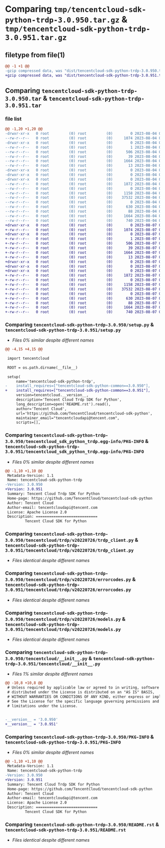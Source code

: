 # Comparing `tmp/tencentcloud-sdk-python-trdp-3.0.950.tar.gz` & `tmp/tencentcloud-sdk-python-trdp-3.0.951.tar.gz`

## filetype from file(1)

```diff
@@ -1 +1 @@
-gzip compressed data, was "dist/tencentcloud-sdk-python-trdp-3.0.950.tar", last modified: Fri Aug  4 00:37:16 2023, max compression
+gzip compressed data, was "dist/tencentcloud-sdk-python-trdp-3.0.951.tar", last modified: Mon Aug  7 00:37:11 2023, max compression
```

## Comparing `tencentcloud-sdk-python-trdp-3.0.950.tar` & `tencentcloud-sdk-python-trdp-3.0.951.tar`

### file list

```diff
@@ -1,20 +1,20 @@
-drwxr-xr-x   0 root         (0) root         (0)        0 2023-08-04 00:37:16.000000 tencentcloud-sdk-python-trdp-3.0.950/
--rw-r--r--   0 root         (0) root         (0)     1074 2023-08-04 00:37:16.000000 tencentcloud-sdk-python-trdp-3.0.950/setup.py
-drwxr-xr-x   0 root         (0) root         (0)        0 2023-08-04 00:37:16.000000 tencentcloud-sdk-python-trdp-3.0.950/tencentcloud_sdk_python_trdp.egg-info/
--rw-r--r--   0 root         (0) root         (0)        1 2023-08-04 00:37:16.000000 tencentcloud-sdk-python-trdp-3.0.950/tencentcloud_sdk_python_trdp.egg-info/dependency_links.txt
--rw-r--r--   0 root         (0) root         (0)      506 2023-08-04 00:37:16.000000 tencentcloud-sdk-python-trdp-3.0.950/tencentcloud_sdk_python_trdp.egg-info/SOURCES.txt
--rw-r--r--   0 root         (0) root         (0)       39 2023-08-04 00:37:16.000000 tencentcloud-sdk-python-trdp-3.0.950/tencentcloud_sdk_python_trdp.egg-info/requires.txt
--rw-r--r--   0 root         (0) root         (0)     1664 2023-08-04 00:37:16.000000 tencentcloud-sdk-python-trdp-3.0.950/tencentcloud_sdk_python_trdp.egg-info/PKG-INFO
--rw-r--r--   0 root         (0) root         (0)       13 2023-08-04 00:37:16.000000 tencentcloud-sdk-python-trdp-3.0.950/tencentcloud_sdk_python_trdp.egg-info/top_level.txt
-drwxr-xr-x   0 root         (0) root         (0)        0 2023-08-04 00:37:16.000000 tencentcloud-sdk-python-trdp-3.0.950/tencentcloud/
-drwxr-xr-x   0 root         (0) root         (0)        0 2023-08-04 00:37:16.000000 tencentcloud-sdk-python-trdp-3.0.950/tencentcloud/trdp/
-drwxr-xr-x   0 root         (0) root         (0)        0 2023-08-04 00:37:16.000000 tencentcloud-sdk-python-trdp-3.0.950/tencentcloud/trdp/v20220726/
--rw-r--r--   0 root         (0) root         (0)     1872 2023-08-04 00:37:16.000000 tencentcloud-sdk-python-trdp-3.0.950/tencentcloud/trdp/v20220726/trdp_client.py
--rw-r--r--   0 root         (0) root         (0)        0 2023-08-04 00:37:16.000000 tencentcloud-sdk-python-trdp-3.0.950/tencentcloud/trdp/v20220726/__init__.py
--rw-r--r--   0 root         (0) root         (0)     1158 2023-08-04 00:37:16.000000 tencentcloud-sdk-python-trdp-3.0.950/tencentcloud/trdp/v20220726/errorcodes.py
--rw-r--r--   0 root         (0) root         (0)    37532 2023-08-04 00:37:16.000000 tencentcloud-sdk-python-trdp-3.0.950/tencentcloud/trdp/v20220726/models.py
--rw-r--r--   0 root         (0) root         (0)        0 2023-08-04 00:37:16.000000 tencentcloud-sdk-python-trdp-3.0.950/tencentcloud/trdp/__init__.py
--rw-r--r--   0 root         (0) root         (0)      630 2023-08-04 00:37:16.000000 tencentcloud-sdk-python-trdp-3.0.950/tencentcloud/__init__.py
--rw-r--r--   0 root         (0) root         (0)       88 2023-08-04 00:37:16.000000 tencentcloud-sdk-python-trdp-3.0.950/setup.cfg
--rw-r--r--   0 root         (0) root         (0)     1664 2023-08-04 00:37:16.000000 tencentcloud-sdk-python-trdp-3.0.950/PKG-INFO
--rw-r--r--   0 root         (0) root         (0)      740 2023-08-04 00:37:16.000000 tencentcloud-sdk-python-trdp-3.0.950/README.rst
+drwxr-xr-x   0 root         (0) root         (0)        0 2023-08-07 00:37:11.000000 tencentcloud-sdk-python-trdp-3.0.951/
+-rw-r--r--   0 root         (0) root         (0)     1074 2023-08-07 00:37:11.000000 tencentcloud-sdk-python-trdp-3.0.951/setup.py
+drwxr-xr-x   0 root         (0) root         (0)        0 2023-08-07 00:37:11.000000 tencentcloud-sdk-python-trdp-3.0.951/tencentcloud_sdk_python_trdp.egg-info/
+-rw-r--r--   0 root         (0) root         (0)        1 2023-08-07 00:37:11.000000 tencentcloud-sdk-python-trdp-3.0.951/tencentcloud_sdk_python_trdp.egg-info/dependency_links.txt
+-rw-r--r--   0 root         (0) root         (0)      506 2023-08-07 00:37:11.000000 tencentcloud-sdk-python-trdp-3.0.951/tencentcloud_sdk_python_trdp.egg-info/SOURCES.txt
+-rw-r--r--   0 root         (0) root         (0)       39 2023-08-07 00:37:11.000000 tencentcloud-sdk-python-trdp-3.0.951/tencentcloud_sdk_python_trdp.egg-info/requires.txt
+-rw-r--r--   0 root         (0) root         (0)     1664 2023-08-07 00:37:11.000000 tencentcloud-sdk-python-trdp-3.0.951/tencentcloud_sdk_python_trdp.egg-info/PKG-INFO
+-rw-r--r--   0 root         (0) root         (0)       13 2023-08-07 00:37:11.000000 tencentcloud-sdk-python-trdp-3.0.951/tencentcloud_sdk_python_trdp.egg-info/top_level.txt
+drwxr-xr-x   0 root         (0) root         (0)        0 2023-08-07 00:37:11.000000 tencentcloud-sdk-python-trdp-3.0.951/tencentcloud/
+drwxr-xr-x   0 root         (0) root         (0)        0 2023-08-07 00:37:11.000000 tencentcloud-sdk-python-trdp-3.0.951/tencentcloud/trdp/
+drwxr-xr-x   0 root         (0) root         (0)        0 2023-08-07 00:37:11.000000 tencentcloud-sdk-python-trdp-3.0.951/tencentcloud/trdp/v20220726/
+-rw-r--r--   0 root         (0) root         (0)     1872 2023-08-07 00:37:11.000000 tencentcloud-sdk-python-trdp-3.0.951/tencentcloud/trdp/v20220726/trdp_client.py
+-rw-r--r--   0 root         (0) root         (0)        0 2023-08-07 00:37:11.000000 tencentcloud-sdk-python-trdp-3.0.951/tencentcloud/trdp/v20220726/__init__.py
+-rw-r--r--   0 root         (0) root         (0)     1158 2023-08-07 00:37:11.000000 tencentcloud-sdk-python-trdp-3.0.951/tencentcloud/trdp/v20220726/errorcodes.py
+-rw-r--r--   0 root         (0) root         (0)    37532 2023-08-07 00:37:11.000000 tencentcloud-sdk-python-trdp-3.0.951/tencentcloud/trdp/v20220726/models.py
+-rw-r--r--   0 root         (0) root         (0)        0 2023-08-07 00:37:11.000000 tencentcloud-sdk-python-trdp-3.0.951/tencentcloud/trdp/__init__.py
+-rw-r--r--   0 root         (0) root         (0)      630 2023-08-07 00:37:11.000000 tencentcloud-sdk-python-trdp-3.0.951/tencentcloud/__init__.py
+-rw-r--r--   0 root         (0) root         (0)       88 2023-08-07 00:37:11.000000 tencentcloud-sdk-python-trdp-3.0.951/setup.cfg
+-rw-r--r--   0 root         (0) root         (0)     1664 2023-08-07 00:37:11.000000 tencentcloud-sdk-python-trdp-3.0.951/PKG-INFO
+-rw-r--r--   0 root         (0) root         (0)      740 2023-08-07 00:37:11.000000 tencentcloud-sdk-python-trdp-3.0.951/README.rst
```

### Comparing `tencentcloud-sdk-python-trdp-3.0.950/setup.py` & `tencentcloud-sdk-python-trdp-3.0.951/setup.py`

 * *Files 0% similar despite different names*

```diff
@@ -4,15 +4,15 @@
 
 import tencentcloud
 
 ROOT = os.path.dirname(__file__)
 
 setup(
     name='tencentcloud-sdk-python-trdp',
-    install_requires=["tencentcloud-sdk-python-common==3.0.950"],
+    install_requires=["tencentcloud-sdk-python-common==3.0.951"],
     version=tencentcloud.__version__,
     description='Tencent Cloud Trdp SDK for Python',
     long_description=open('README.rst').read(),
     author='Tencent Cloud',
     url='https://github.com/TencentCloud/tencentcloud-sdk-python',
     maintainer_email="tencentcloudapi@tencent.com",
     scripts=[],
```

### Comparing `tencentcloud-sdk-python-trdp-3.0.950/tencentcloud_sdk_python_trdp.egg-info/PKG-INFO` & `tencentcloud-sdk-python-trdp-3.0.951/tencentcloud_sdk_python_trdp.egg-info/PKG-INFO`

 * *Files 0% similar despite different names*

```diff
@@ -1,10 +1,10 @@
 Metadata-Version: 1.1
 Name: tencentcloud-sdk-python-trdp
-Version: 3.0.950
+Version: 3.0.951
 Summary: Tencent Cloud Trdp SDK for Python
 Home-page: https://github.com/TencentCloud/tencentcloud-sdk-python
 Author: Tencent Cloud
 Author-email: tencentcloudapi@tencent.com
 License: Apache License 2.0
 Description: ============================
         Tencent Cloud SDK for Python
```

### Comparing `tencentcloud-sdk-python-trdp-3.0.950/tencentcloud/trdp/v20220726/trdp_client.py` & `tencentcloud-sdk-python-trdp-3.0.951/tencentcloud/trdp/v20220726/trdp_client.py`

 * *Files identical despite different names*

### Comparing `tencentcloud-sdk-python-trdp-3.0.950/tencentcloud/trdp/v20220726/errorcodes.py` & `tencentcloud-sdk-python-trdp-3.0.951/tencentcloud/trdp/v20220726/errorcodes.py`

 * *Files identical despite different names*

### Comparing `tencentcloud-sdk-python-trdp-3.0.950/tencentcloud/trdp/v20220726/models.py` & `tencentcloud-sdk-python-trdp-3.0.951/tencentcloud/trdp/v20220726/models.py`

 * *Files identical despite different names*

### Comparing `tencentcloud-sdk-python-trdp-3.0.950/tencentcloud/__init__.py` & `tencentcloud-sdk-python-trdp-3.0.951/tencentcloud/__init__.py`

 * *Files 1% similar despite different names*

```diff
@@ -10,8 +10,8 @@
 # Unless required by applicable law or agreed to in writing, software
 # distributed under the License is distributed on an "AS IS" BASIS,
 # WITHOUT WARRANTIES OR CONDITIONS OF ANY KIND, either express or implied.
 # See the License for the specific language governing permissions and
 # limitations under the License.
 
 
-__version__ = '3.0.950'
+__version__ = '3.0.951'
```

### Comparing `tencentcloud-sdk-python-trdp-3.0.950/PKG-INFO` & `tencentcloud-sdk-python-trdp-3.0.951/PKG-INFO`

 * *Files 0% similar despite different names*

```diff
@@ -1,10 +1,10 @@
 Metadata-Version: 1.1
 Name: tencentcloud-sdk-python-trdp
-Version: 3.0.950
+Version: 3.0.951
 Summary: Tencent Cloud Trdp SDK for Python
 Home-page: https://github.com/TencentCloud/tencentcloud-sdk-python
 Author: Tencent Cloud
 Author-email: tencentcloudapi@tencent.com
 License: Apache License 2.0
 Description: ============================
         Tencent Cloud SDK for Python
```

### Comparing `tencentcloud-sdk-python-trdp-3.0.950/README.rst` & `tencentcloud-sdk-python-trdp-3.0.951/README.rst`

 * *Files identical despite different names*

